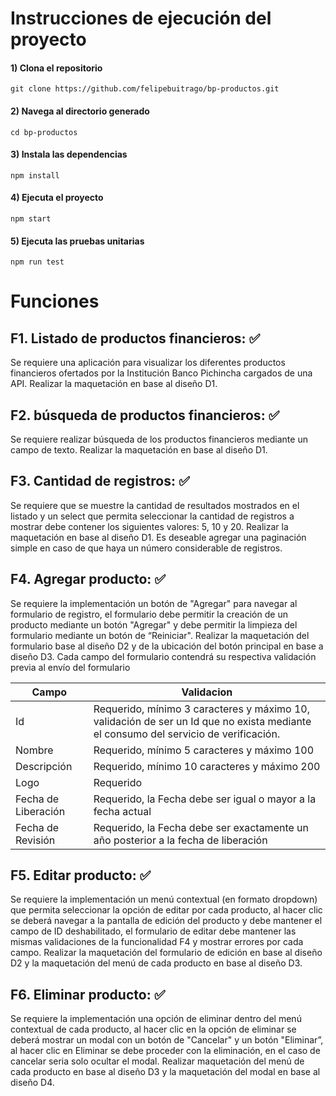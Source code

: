 

# Instrucciones de ejecución del proyecto

#### 1) Clona el repositorio
```console
git clone https://github.com/felipebuitrago/bp-productos.git
```

#### 2) Navega al directorio generado
```console
cd bp-productos
```

#### 3) Instala las dependencias
```console
npm install
```

#### 4) Ejecuta el proyecto
```console
npm start
```

#### 5) Ejecuta las pruebas unitarias
```console
npm run test
```

# Funciones

## F1. Listado de productos financieros: ✅
Se requiere una aplicación para visualizar los diferentes productos financieros ofertados por la Institución Banco Pichincha cargados de una API. Realizar la maquetación en base al diseño D1.

## F2. búsqueda de productos financieros: ✅
Se requiere realizar búsqueda de los productos financieros mediante un campo de texto. Realizar la maquetación en base al diseño D1.

## F3. Cantidad de registros: ✅
Se requiere que se muestre la cantidad de resultados mostrados en el listado y un select que permita seleccionar la cantidad de registros a mostrar debe contener los siguientes valores: 5, 10 y 20. Realizar la maquetación en base al diseño D1. Es deseable agregar una paginación simple en caso de que haya un número
considerable de registros.

## F4. Agregar producto: ✅
Se requiere la implementación un botón de "Agregar" para navegar al formulario de registro, el formulario debe permitir la creación de un producto mediante un botón "Agregar" y debe permitir la limpieza del formulario mediante un botón de “Reiniciar". Realizar la maquetación del formulario base al diseño D2 y de la ubicación del botón principal en base a diseño D3.
Cada campo del formulario contendrá su respectiva validación previa al envío del
formulario


| Campo               | Validacion   |
|---------------------|--------------|
| Id                  | Requerido, mínimo 3 caracteres y máximo 10, validación de ser un Id que no exista mediante el consumo del servicio de verificación. |
| Nombre              | Requerido, mínimo 5 caracteres y máximo 100 |
| Descripción         | Requerido, mínimo 10 caracteres y máximo 200 |
| Logo                | Requerido |
| Fecha de Liberación | Requerido, la Fecha debe ser igual o mayor a la fecha actual |
| Fecha de Revisión   | Requerido, la Fecha debe ser exactamente un año posterior a la fecha de liberación |


## F5. Editar producto: ✅
Se requiere la implementación un menú contextual (en formato dropdown) que permita seleccionar la opción de editar por cada producto, al hacer clic se deberá navegar a la pantalla de edición del producto y debe mantener el campo de ID deshabilitado, el formulario de editar debe mantener las mismas validaciones de la funcionalidad F4 y mostrar errores por cada campo. Realizar la maquetación del formulario de edición en base al diseño D2 y la maquetación del menú de cada producto en base al diseño D3.

## F6. Eliminar producto: ✅
Se requiere la implementación una opción de eliminar dentro del menú contextual de cada producto, al hacer clic en la opción de eliminar se deberá mostrar un modal con un botón de "Cancelar" y un botón "Eliminar”, al hacer clic en Eliminar se debe proceder con la eliminación, en el caso de cancelar seria solo ocultar el modal. Realizar maquetación del menú de cada producto en base al diseño D3 y la maquetación del modal en base al diseño D4.

